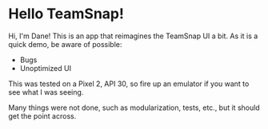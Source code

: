 # Hello TeamSnap!

Hi, I'm Dane! This is an app that reimagines the TeamSnap UI a bit. 
As it is a quick demo, be aware of possible:
 - Bugs
 - Unoptimized UI

This was tested on a Pixel 2, API 30, so fire up an emulator if you want to see what I was seeing.

Many things were not done, such as modularization, tests, etc., but it should get the point across.